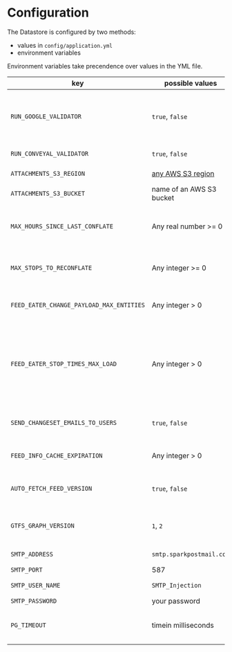 # Configuration

The Datastore is configured by two methods:

- values in `config/application.yml`
- environment variables

Environment variables take precendence over values in the YML file.

key | possible values | default | description
--- | --------------- | ------- | -----------
`RUN_GOOGLE_VALIDATOR` | `true`, `false` | `false` | By default, FeedEaterWorker will validate feeds using the [Google transitfeed Python library](https://github.com/google/transitfeed). Set to `false` in order to skip this step.
`RUN_CONVEYAL_VALIDATOR` | `true`, `false` | `false` | Run Conveyal GTFS Validator.
`ATTACHMENTS_S3_REGION` | [any AWS S3 region](http://docs.aws.amazon.com/general/latest/gr/rande.html#s3_region) | `us-east-1` | used for uploading FeedEater artifacts
`ATTACHMENTS_S3_BUCKET` | name of an AWS S3 bucket | none | used for uploading FeedEater artifacts
`MAX_HOURS_SINCE_LAST_CONFLATE` | Any real number >= 0 | 84 hours | Stops that were last conflated before this number of hours before the re-conflation check time will be re-conflated.
`MAX_STOPS_TO_RECONFLATE` | Any integer >= 0 | 10,000 | Each time StopConflateCronWorker is run, how many stops should it try to re-conflate.
`FEED_EATER_CHANGE_PAYLOAD_MAX_ENTITIES` | Any integer > 0 | 1,000 | Set the number of entities that FeedEaterWorker and FeedEaterScheduleWorker will put into each changeset
`FEED_EATER_STOP_TIMES_MAX_LOAD` | Any integer > 0 | 100,000 | When FeedEaterWorker spawns FeedEaterScheduleWorkers, this is the number of lines from a GTFS feed's `stop_times.txt` that will be sent to each FeedEaterScheduleWorker job
`SEND_CHANGESET_EMAILS_TO_USERS` | `true`, `false` | `true` | By default, e-mail notifications go out to a changeset's author (as long as the user isn't an admin)
`FEED_INFO_CACHE_EXPIRATION` | Any integer > 0 | 14400 seconds | Cache expiration time, in seconds, for FeedInfo results
`AUTO_FETCH_FEED_VERSION` | `true`, `false` | `false` | Automatically run FeedFetch to create FeedVersion when a Feed is created
`GTFS_GRAPH_VERSION` | `1`, `2` | `2` | Use legacy GTFSGraph by setting to 1. This option may be removed in the future.
`SMTP_ADDRESS` | `smtp.sparkpostmail.com` | none | send email notifications using this SMTP service
`SMTP_PORT` | 587 | none | port for SMTP service
`SMTP_USER_NAME` | `SMTP_Injection` | none | user name for SMTP service
`SMTP_PASSWORD` | your password | none | password for SMTP service
`PG_TIMEOUT` | timein milliseconds | `120000` | Postgres will kill any query that lasts longer than this value. [See also Postgres docs](https://www.postgresql.org/docs/9.3/static/runtime-config-client.html#GUC-STATEMENT-TIMEOUT)
